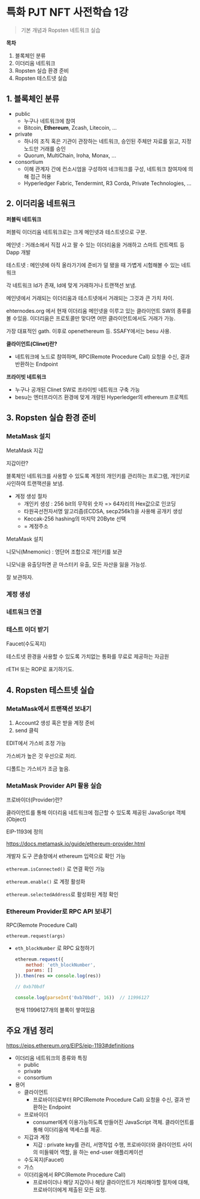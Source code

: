# 특화 PJT NFT 사전학습 1강

> 기본 개념과 Ropsten 네트워크 실습

**목차**

1. 블록체인 분류
2. 이더리움 네트워크
3. Ropsten 실습 환경 준비
4. Ropsten 테스트넷 실습



## 1. 블록체인 분류

- public
  - 누구나 네트워크에 참여
  - Bitcoin, **Ethereum**, Zcash, Litecoin, ...
- private
  - 하나의 조직 혹은 기관이 관장하는 네트워크, 승인된 주체만 자료를 읽고, 지정 노드만 거래를 승인
  - Quorum, MultiChain, Iroha, Monax, ...
- consortium
  - 이해 관계자 간에 컨소시엄을 구성하여 네크워크를 구성, 네트워크 참여자에 의해 접근 허용
  - Hyperledger Fabric, Tendermint, R3 Corda, Private Technologies, ...



## 2. 이더리움 네트워크

**퍼블릭 네트워크**

퍼블릭 이더리움 네트워크로는 크게 메인넷과 테스트넷으로 구분.

메인넷 : 거래소에서 직접 사고 팔 수 있는 이더리움을 거래하고 스마트 컨트랙트 등 Dapp 개발

테스트넷 : 메인넷에 아직 올라가기에 준비가 덜 됐을 때 가볍게 시험해볼 수 있는 네트워크

각 네트워크 Id가 존재, Id에 맞게 거래하거나 트랜잭션 보냄.

메인넷에서 거래되는 이더리움과 테스트넷에서 거래되는 그것과 큰 가치 차이.

ehternodes.org 에서 현재 이더리움 메인넷을 이루고 있는 클라이언트 SW의 종류를 볼 수있음. 이더리움은 프로토콜만 맞다면 어떤 클라이언트에서도 거래가 가능. 

가장 대표적인 gath. 이후로 openethereum 등. SSAFY에서는 besu 사용.

**클라이언트(Clinet)란?**

- 네트워크에 노드로 참여하며, RPC(Remote Procedure Call) 요청을 수신, 결과 반환하는 Endpoint

**프라이빗 네트워크**

- 누구나 공개된 Clinet SW로 프라이빗 네트워크 구축 가능
- besu는 엔터프라이즈 환경에 맞게 개량된 Hyperledger의 ethereum 프로젝트



## 3. Ropsten 실습 환경 준비

### MetaMask 설치

MetaMask 지갑

지갑이란?

블록체인 네트워크를 사용할 수 있도록 계정의 개인키를 관리하는 프로그램, 개인키로 사인하여 트랜잭션을 보냄.

- 계정 생성 절차
  - 개인키 생성 : 256 bit의 무작위 숫자 => 64자리의 Hex값으로 인코딩
  - 타원곡선전자서명 알고리즘(ECDSA, secp256k1)을 사용해 공개키 생성
  - Keccak-256 hashing의 마지막 20Byte 선택
  - = 계정주소

MetaMask 설치

니모닉(Mnemonic) : 영단어 조합으로 개인키를 보관

니모닉을 유출당하면 곧 마스터키 유출, 모든 자산을 잃을 가능성.

잘 보관하자.

### 계정 생성



### 네트워크 연결



### 테스트 이더 받기

Faucet(수도꼭지)

테스트넷 환경을 사용할 수 있도록 가치없는 통화를 무료로 제공하는 자금원

rETH 또는 ROP로 표기하기도.



## 4. Ropsten 테스트넷 실습

### MetaMask에서 트랜잭션 보내기

1. Account2 생성 혹은 받을 계정 준비
2. send 클릭

EDIT에서 가스비 조정 가능

가스비가 높은 것 우선으로 처리.

디폴트는 가스비가 조금 높음.

### MetaMask Provider API 활용 실습

프로바이더(Provider)란?

클라이언트를 통해 이더리움 네트워크에 접근할 수 있도록 제공된 JavaScript 객체(Object)

EIP-1193에 정의

https://docs.metamask.io/guide/ethereum-provider.html

개발자 도구 콘솔창에서 ethereum 입력으로 확인 가능 

`ethereum.isConnected()` 로 연결 확인 가능

`ethereum.enable()` 로 계정 활성화

`ethereum.selectedAddress`로 활성화된 계정 확인

### Ethereum Provider로 RPC API 보내기

RPC(Remote Procedure Call)

`ethereum.request(args)`

- `eth_blockNumber` 로 RPC 요청하기

  ```javascript
  ethereum.request({
      method: 'eth_blockNumber',
      params: []
  }).then(res => console.log(res))
  
  // 0xb70bdf
  
  console.log(parseInt('0xb70bdf', 16))  // 11996127
  ```

  현재 11996127개의 블록이 쌓여있음



## 주요 개념 정리

https://eips.ethereum.org/EIPS/eip-1193#definitions

- 이더리움 네트워크의 종류와 특징
  - public
  - private
  - consortium
- 용어
  - 클라이언트
    - 프로바이더로부터 RPC(Remote Procedure Call) 요청을 수신, 결과 반환하는 Endpoint
  - 프로바이더
    - consumer에게 이용가능하도록 만들어진 JavaScript 객체. 클라이언트를 통해 이더리움에 액세스를 제공.
  - 지갑과 계정
    - 지갑 : private key를 관리, 서명작업 수행, 프로바이더와 클라이언트 사이의 미들웨어 역할, 을 하는 end-user 애플리케이션
  - 수도꼭지(Faucet)
  - 가스
  - 이더리움에서 RPC(Remote Procedure Call)
    - 프로바이더나 해당 지갑이나 해당 클라이언트가 처리해야할 절차에 대해, 프로바이더에게 제출된 모든 요청.